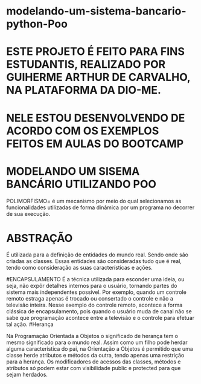 # modelando-um-sistema-bancario-python-Poo
# ESTE PROJETO É FEITO PARA FINS ESTUDANTIS, REALIZADO POR GUIHERME ARTHUR DE CARVALHO, NA PLATAFORMA DA DIO-ME.

# NELE ESTOU DESENVOLVENDO DE ACORDO COM OS EXEMPLOS FEITOS EM AULAS DO BOOTCAMP
# MODELANDO UM SISEMA BANCÁRIO UTILIZANDO POO
 POLIMORFISMO=  é um mecanismo por meio do qual selecionamos as funcionalidades utilizadas de forma dinâmica por um programa no decorrer de sua execução.
 
# ABSTRAÇÃO
 É utilizada para a definição de entidades do mundo real. Sendo onde são criadas as classes. Essas entidades são consideradas tudo que é real, tendo como consideração as suas características e ações.
 
#ENCAPSULAMENTO
 É a técnica utilizada para esconder uma ideia, ou seja, não expôr detalhes internos para o usuário, tornando partes do sistema mais independentes possível. Por exemplo, quando um controle remoto estraga apenas é trocado ou consertado o controle e não a televisão inteira. Nesse exemplo do controle remoto, acontece a forma clássica de encapsulamento, pois quando o usuário muda de canal não se sabe que programação acontece entre a televisão e o controle para efetuar tal ação.
#Herança

Na Programação Orientada a Objetos o significado de herança tem o mesmo significado para o mundo real. Assim como um filho pode herdar alguma característica do pai, na Orientação a Objetos é permitido que uma classe herde atributos e métodos da outra, tendo apenas uma restrição para a herança. Os modificadores de acessos das classes, métodos e atributos só podem estar com visibilidade public e protected para que sejam herdados.
 
 
